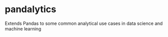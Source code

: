 # pandalytics
Extends Pandas to some common analytical use cases in data science and machine learning
